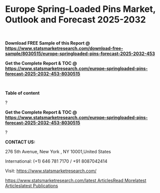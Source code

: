 <h1>Europe Spring-Loaded Pins Market, Outlook and Forecast 2025-2032</h1><br/><p><strong>Download FREE Sample of this Report @ <a href="https://www.statsmarketresearch.com/download-free-sample/8030515/europe-springloaded-pins-forecast-2025-2032-453">https://www.statsmarketresearch.com/download-free-sample/8030515/europe-springloaded-pins-forecast-2025-2032-453</a></strong></p>
 
 
 
 <div><b>Get the Complete Report & TOC @ <a href="https://www.statsmarketresearch.com/europe-springloaded-pins-forecast-2025-2032-453-8030515">https://www.statsmarketresearch.com/europe-springloaded-pins-forecast-2025-2032-453-8030515</a></b></div>
 
 
 
 <p><br />
 
 <b>Table of content</b></p>
 
 
 
 <p>? </p>
 
 
 
 <div><b>Get the Complete Report & TOC @ <a href="https://www.statsmarketresearch.com/europe-springloaded-pins-forecast-2025-2032-453-8030515">https://www.statsmarketresearch.com/europe-springloaded-pins-forecast-2025-2032-453-8030515</a></b></div>
 
 
 
 <p>? </p>
 
 
 
 <p><b>CONTACT US:</b><br />
 
 276 5th Avenue, New York , NY 10001,United States<br />
 
 International: (+1) 646 781 7170 / +91 8087042414<br />
 
 Visit: <a href="https://www.statsmarketresearch.com/">https://www.statsmarketresearch.com/</a><br />
 
 <a href="https://gyeongbokgung.com">https://www.statsmarketresearch.com/</a><a href="https://hallyeomaritime.com">latest Articles</a><a href="https://jingwansa.com">Read More</a><a href="https://nguoiviet.jp/">latest Articles</a><a href="https://www.intelmarketresearch.com/">latest Publications</a></p>